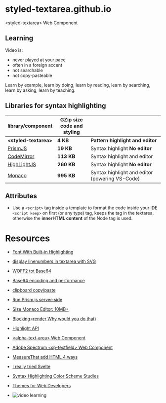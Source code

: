 # styled-textarea.github.io
&lt;styled-textarea> Web Component


## Learning

Video is:

* never played at your pace
* often in a foreign accent
* not searchable
* not copy-pasteable

Learn by example, learn by doing, learn by reading, learn by searching, learn by asking, learn by teaching.


## Libraries for syntax highlighting

|library/component|GZip size<br>code and styling||
|---|---|---|
|**&lt;styled-textarea>**|**4 KB**|**Pattern highlight and editor**|
|[PrismJS]([text](https://bundlephobia.com/package/prismjs@1.29.0))|**19 KB**|Syntax highlight **No editor**|
|[CodeMirror]([text](https://bundlephobia.com/package/codemirror@6.0.1))|**113 KB** |Syntax highlight and editor|
|[HighLightJS]([text](https://bundlephobia.com/package/highlightjs@9.16.2))|**260 KB**|Syntax highlight **No editor**|
|[Monaco](https://macarthur.me/posts/run-prism-js-server-side/)|**995 KB**|Syntax highlight and editor (powering VS-Code)|

## Attributes

* Use a ``<script>`` tag inside a template to format the code inside your IDE    
    ``<script keep>`` on first (or any type) tag, keeps the tag in the textarea, otherwise the **innerHTML content** of the Node tag is used.


# Resources

* [Font With Built-in Highlighting](https://blog.glyphdrawing.club/font-with-built-in-syntax-highlighting/)
* [display linenumbers in textarea with SVG](https://dev.to/phuocng/display-the-line-numbers-in-a-text-area-46mk)
* [WOFF2 tot Base64](https://hellogreg.github.io/woff2base/)
* [Base64 encoding and performance]([text](https://csswizardry.com/2017/02/base64-encoding-and-performance/))
* [clipboard copy/paste](https://alexharri.com/blog/clipboard)
* [Run Prism.js server-side](https://macarthur.me/posts/run-prism-js-server-side/)
* [Size Monaco Editor: 10MB+](https://vanillajsx.com/)
* [Blocking=render Why would you do that)]([text](https://csswizardry.com/2024/08/blocking-render-why-whould-you-do-that/))
* [Highlight API](https://www.bram.us/2024/02/18/custom-highlight-api-for-syntax-highlighting/)

* [&lt;alpha-text-area> Web Component](https://learn.genesis.global/docs/previous/web/web-components/form/text-area/)
* [Adobe Spectrum &lt;sp-textfield> Web Component](https://opensource.adobe.com/spectrum-web-components/components/textarea/)
* [MeasureThat add HTML 4 ways](https://www.measurethat.net/Benchmarks/Show/31955/1/web-component-append-content-4-ways)
* [I really tried Svelte](https://svelte.dev/repl/382ed83cd7954f60882bd03b04e49714?version=4.2.19)
* [Syntax Highlighting Color Scheme Studies](https://softwareengineering.stackexchange.com/questions/89936/syntax-highlighting-color-scheme-studies)
* [Themes for Web Developers](https://devthemez.com/?sort=popular)
* ![video learning](https://i.imgur.com/Ws2DpSh.png)